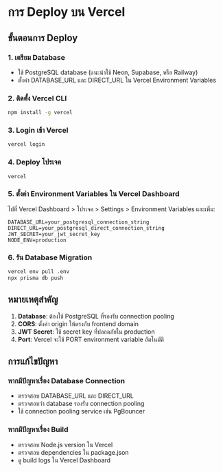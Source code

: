 # การ Deploy บน Vercel

## ขั้นตอนการ Deploy

### 1. เตรียม Database
- ใช้ PostgreSQL database (แนะนำใช้ Neon, Supabase, หรือ Railway)
- ตั้งค่า DATABASE_URL และ DIRECT_URL ใน Vercel Environment Variables

### 2. ติดตั้ง Vercel CLI
```bash
npm install -g vercel
```

### 3. Login เข้า Vercel
```bash
vercel login
```

### 4. Deploy โปรเจค
```bash
vercel
```

### 5. ตั้งค่า Environment Variables ใน Vercel Dashboard
ไปที่ Vercel Dashboard > โปรเจค > Settings > Environment Variables และเพิ่ม:

```
DATABASE_URL=your_postgresql_connection_string
DIRECT_URL=your_postgresql_direct_connection_string
JWT_SECRET=your_jwt_secret_key
NODE_ENV=production
```

### 6. รัน Database Migration
```bash
vercel env pull .env
npx prisma db push
```

## หมายเหตุสำคัญ

1. **Database**: ต้องใช้ PostgreSQL ที่รองรับ connection pooling
2. **CORS**: ตั้งค่า origin ให้ตรงกับ frontend domain
3. **JWT Secret**: ใช้ secret key ที่ปลอดภัยใน production
4. **Port**: Vercel จะใช้ PORT environment variable อัตโนมัติ

## การแก้ไขปัญหา

### หากมีปัญหาเรื่อง Database Connection
- ตรวจสอบ DATABASE_URL และ DIRECT_URL
- ตรวจสอบว่า database รองรับ connection pooling
- ใช้ connection pooling service เช่น PgBouncer

### หากมีปัญหาเรื่อง Build
- ตรวจสอบ Node.js version ใน Vercel
- ตรวจสอบ dependencies ใน package.json
- ดู build logs ใน Vercel Dashboard
